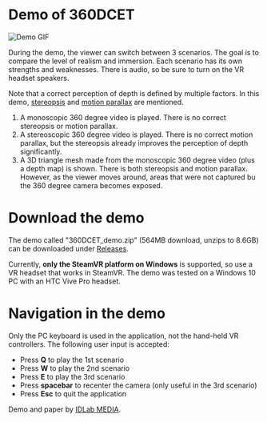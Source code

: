 # Demo of 360DCET

![Demo GIF](https://github.com/IDLabMedia/360DCET/blob/main/docs/demo.gif)

During the demo, the viewer can switch between 3 scenarios. The goal is to compare the level of realism and immersion. Each scenario has its own strengths and weaknesses. There is audio, so be sure to turn on the VR headset speakers.

Note that a correct perception of depth is defined by multiple factors. In this demo, [stereopsis](https://en.wikipedia.org/wiki/Stereopsis) and [motion parallax](https://en.wikipedia.org/wiki/Parallax) are mentioned.

1. A monoscopic 360 degree video is played. There is no correct stereopsis or motion parallax.
2. A stereoscopic 360 degree video is played. There is no correct motion parallax, but the stereopsis already improves the perception of depth significantly.
3. A 3D triangle mesh made from the monoscopic 360 degree video (plus a depth map) is shown. There is both stereopsis and motion parallax. However, as the viewer moves around, areas that were not captured bu the 360 degree camera becomes exposed.

# Download the demo

The demo called "360DCET_demo.zip" (564MB download, unzips to 8.6GB) can be downloaded under [Releases](https://github.com/IDLabMedia/360DCET/releases).

Currently, **only the SteamVR platform on Windows** is supported, so use a VR headset that works in SteamVR. The demo was tested on a Windows 10 PC with an HTC Vive Pro headset. 

# Navigation in the demo

Only the PC keyboard is used in the application, not the hand-held VR controllers. The following user input is accepted:

- Press **Q** to play the 1st scenario
- Press **W** to play the 2nd scenario
- Press **E** to play the 3rd scenario
- Press **spacebar** to recenter the camera (only useful in the 3rd scenario)
- Press **Esc** to quit the application

Demo and paper by [IDLab MEDIA](https://media.idlab.ugent.be/).
